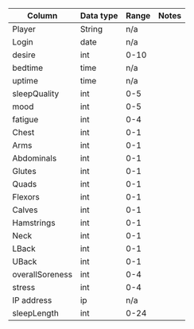 | Column | Data type | Range | Notes |
| ----------- | ----------- | ---------- | ------- |
| Player | String | n/a |  |
| Login | date | n/a |  |
| desire  | int | 0-10 |  |
| bedtime  | time | n/a |  |
| uptime  | time | n/a |  |
| sleepQuality | int | 0-5 |  |
| mood  | int | 0-5 |  |
| fatigue | int | 0-4 |  |
| Chest | int | 0-1 |  |
| Arms  | int | 0-1|  |
| Abdominals  | int | 0-1|  |
| Glutes  | int | 0-1|  |
| Quads  | int | 0-1|  |
| Flexors  | int | 0-1|  |
| Calves  | int | 0-1|  |
| Hamstrings | int | 0-1|  |
| Neck  | int | 0-1|  |
| LBack  | int | 0-1|  |
| UBack | int | 0-1|  |
| overallSoreness  | int | 0-4 |  |
| stress  | int | 0-4 |  |
| IP address  | ip | n/a |  | 
| sleepLength  | int | 0-24 |  | 
